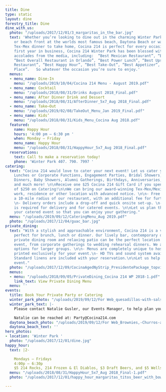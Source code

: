 ```yaml
---
title: Dine
type: static
layout: dine
forestry_title: Dine
dine_with_us:
  photo: "/uploads/2017/12/01/3_margaritas_in_the_bar.jpg"
  text: 'Whether you’re looking to dine out in the charming Winter Park Historic District
    or beach front at the worlds most famous beach, Daytona Beach or want an authentic
    Tex-Mex dinner to take home, Cocina 214 is perfect for every occasion. Since its’
    first year in business, Cocina 214 Winter Park has been blessed with numerous
    accolades from the media, including:  “Best Mexican Restaurant”, “Best Tex-Mex”,
    “Best Overall Restaurant in Orlando”, “Best Power Lunch”, “Best Upscale Casual
    Restaurant”, “Best Happy Hour”, “Best Take-Out”, “Best Appetizer”, and “Best Family
    Place”.   So whatever the occasion you’re sure to enjoy.'
  menus:
  - menu_name: Dine-In
    menu: "/uploads/2019/10/04/Cocina 214 Menu - August 2019.pdf"
  - menu_name: Cocktail
    menu: "/uploads/2018/08/31/Drinks August 2018_Final.pdf"
  - menu_name: After Dinner Drink and Dessert
    menu: "/uploads/2018/08/31/AfterDinner_5x7_Aug 2018_Final.pdf"
  - menu_name: Take–Out
    menu: "/uploads/2019/02/08/TakeOut_Menu_Jan 2019_Final.pdf"
  - menu_name: Kids’
    menu: "/uploads/2018/08/31/Kids_Menu_Cocina Aug 2018.pdf"
  featured:
    name: Happy Hour
    hours: '4:00 pm – 6:30 pm '
    when: Monday – Friday
    menu_name: Happy Hour
    menu: "/uploads/2018/08/31/HappyHour_5x7_Aug 2018_Final.pdf"
  reservations:
    text: Call to make a reservation today!
    phone: 'Winter Park 407. 790. 7997 '
catering:
  text: "Cocina 214 would love to cater your next event! Let us cater your Office
    Lunches or Corporate Functions, Engagement Parties, Bridal Showers, Rehearsal
    Dinners, Baby Showers, Alumni Gatherings, Birthdays, Anniversaries, Holiday Parties
    and much more! \n\nReceive one $25 Cocina 214 Gift Card if you spend a minimum
    of $250 on Catering!\n\nWe can bring our award-winning Tex-Mex/Mexican to your
    work, residence or other location with advanced notice. \n\n- Free delivery within
    a 10-mile radius of our restaurant, with an additional fee for further mileage.
    \n- Delivery orders include a drop-off and quick onsite set-up. \n- Minimum Order
    is required for delivery and for catered events. \n\nLet us plan the details of
    your catered event so that you can enjoy your gathering."
  menu: "/uploads/2019/09/12/CateringMenu_Aug 2019.pdf"
  photo: "/uploads/2017/12/04/guac_bar.jpg"
private_dining:
  text: "With a stylish and approachable environment, Cocina 214 is a vibrant spot
    perfect for brunch, lunch or dinner. Our lively bar, contemporary dining room,
    private dining room and relaxing patio can be the perfect location for any major
    event, from corporate gatherings to wedding rehearsal dinners. We also offer buy-out
    options for larger groups. \n\n- Menus are completely unique to host’s needs &
    printed exclusively for your event.\n- HD TVs and sound system available for use.\n-
    Standard linens are included with your reservation.\n\nLet us help plan your momentous
    event."
  photo: "/uploads/2017/12/09/CocinaAgedNyStrip_PresidentePackage_topview_optimized.jpg"
  menus:
  - menu: "/uploads/2018/09/05/PrivateDining_Cocina 214 WP 2018-1.pdf"
    link_text: View Private Dining Menu
  menu: ''
events:
  title: Book Your Private Party or Catering
  winter_park_photo: "/uploads/2019/09/12/For Web_quesadillas-with-salsa-trio-and-large-BOAT-for-catering.jpg"
  winter_park_text: |-
    Please contact Natalie Gusler, our Events Manager, to help plan your private party or catered event. Please allow up to 48hrs for a response.

    Natalie can be reached at: Party@Cocina214.com
  daytona_beach_photo: "/uploads/2019/09/12/For Web_Brownies,-Churros-and-Strawberries.jpg"
  daytona_beach_text: ''
hero_photos:
- location: 'Winter Park '
  photo: "/uploads/2017/12/01/dine.jpg"
happy_hour:
  text: |2-

    Mondays – Fridays
    4:00p – 6:30p
    $5 214 Rocks, 214 Frozen & El Diablos, $3 Draft Beers, and $5 Wells
  menu: "/uploads/2018/08/31/HappyHour_5x7_Aug 2018_Final-1.pdf"
  photo: "/uploads/2017/12/01/happy_hour_margaritas_titos_beer_with_bowl_of_limes.jpg"

---
```

